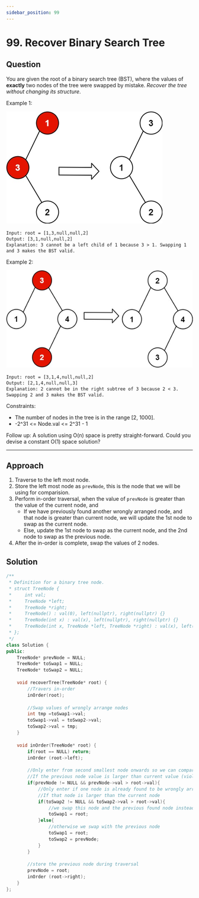 ```yaml
---
sidebar_position: 99
---
```


# 99. Recover Binary Search Tree

## Question 
You are given the root of a binary search tree (BST), where the values of **exactly** two nodes of the tree were swapped by mistake. *Recover the tree without changing its structure*.

Example 1:

![99.1](../../assets/99.1.jpeg)

```
Input: root = [1,3,null,null,2]
Output: [3,1,null,null,2]
Explanation: 3 cannot be a left child of 1 because 3 > 1. Swapping 1 and 3 makes the BST valid.
```
Example 2:

![99.2](../../assets/99.2.jpeg)

```
Input: root = [3,1,4,null,null,2]
Output: [2,1,4,null,null,3]
Explanation: 2 cannot be in the right subtree of 3 because 2 < 3. Swapping 2 and 3 makes the BST valid.
```

Constraints:
- The number of nodes in the tree is in the range [2, 1000].
- -2^31 <= Node.val <= 2^31 - 1

Follow up: A solution using O(n) space is pretty straight-forward. Could you devise a constant O(1) space solution?

---

## Approach

1. Traverse to the left most node.
2. Store the left most node as `prevNode`, this is the node that we will be using for comparision.
3. Perform in-order traversal, when the value of `prevNode` is greater than the value of the current node, and
    - If we have previously found another wrongly arranged node, and that node is greater than current node, we will update the 1st node to swap as the current node.
    - Else, update the 1st node to swap as the current node, and the 2nd node to swap as the previous node.
4. After the in-order is complete, swap the values of 2 nodes.

## Solution

```cpp
/**
 * Definition for a binary tree node.
 * struct TreeNode {
 *     int val;
 *     TreeNode *left;
 *     TreeNode *right;
 *     TreeNode() : val(0), left(nullptr), right(nullptr) {}
 *     TreeNode(int x) : val(x), left(nullptr), right(nullptr) {}
 *     TreeNode(int x, TreeNode *left, TreeNode *right) : val(x), left(left), right(right) {}
 * };
 */
class Solution {
public:
    TreeNode* prevNode = NULL;
    TreeNode* toSwap1 = NULL;
    TreeNode* toSwap2 = NULL;
    
    void recoverTree(TreeNode* root) {
        //Travers in-order
        inOrder(root);
        
        //Swap values of wrongly arrange nodes
        int tmp =toSwap1->val;
        toSwap1->val = toSwap2->val;
        toSwap2->val = tmp;
    }
    
    void inOrder(TreeNode* root) {
        if(root == NULL) return;
        inOrder (root->left);
        
        //Only enter from second smallest node onwards so we can compare
        //If the previous node value is larger than current value (violates BST)
        if(prevNode != NULL && prevNode->val > root->val){
            //Only enter if one node is already found to be wrongly arranged
            //If that node is larger than the current node
            if(toSwap2 != NULL && toSwap2->val > root->val){
                //we swap this node and the previous found node instead
                toSwap1 = root;
            }else{
                //otherwise we swap with the previous node
                toSwap1 = root;
                toSwap2 = prevNode; 
            }
        }
        
        //store the previous node during traversal
        prevNode = root;
        inOrder (root->right);
    }
};
```